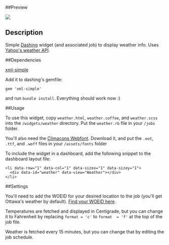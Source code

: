 ##Preview

![](http://f.cl.ly/items/0G1b08192J2b0y3y1146/Screen%20Shot%202013-05-29%20at%203.55.22%20PM.png)

## Description

Simple [Dashing](http://shopify.github.com/dashing) widget (and associated job) to display weather info. Uses [Yahoo's weather API](http://developer.yahoo.com/weather/).

##Dependencies

[xml-simple](http://rubygems.org/gems/xml-simple)

Add it to dashing's gemfile:

    gem 'xml-simple'
    
and run `bundle install`. Everything should work now :)

##Usage

To use this widget, copy `weather.html`, `weather.coffee`, and `weather.scss` into the `/widgets/weather` directory. Put the `weather.rb` file in your `/jobs` folder.

You'll also need the [Climacons Webfont](http://adamwhitcroft.com/climacons/font/). Download it, and put the `.eot`, `.ttf`, and `.woff` files in your `/assets/fonts` folder

To include the widget in a dashboard, add the following snippet to the dashboard layout file:

    <li data-row="1" data-col="1" data-sizex="1" data-sizey="1">
      <div data-id="weather" data-view="Weather"></div>
    </li>

##Settings

You'll need to add the WOEID for your desired location to the job (you'll get Ottawa's weather by default). [Find your WOEID here](http://woeid.rosselliot.co.nz/).

Temperatures are fetched and displayed in Centigrade, but you can change it to Fahrenheit by replacing `format = 'c'` to `format  = 'f'` at the top of the job file.

Weather is fetched every 15 minutes, but you can change that by editing the job schedule.